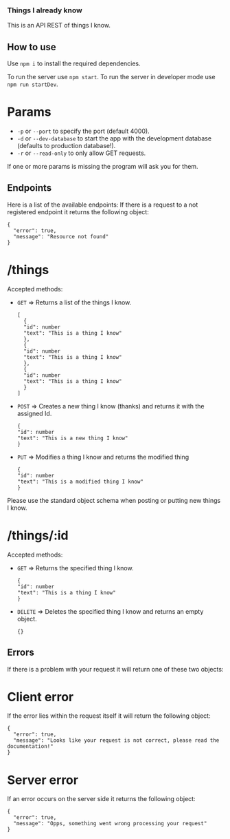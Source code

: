 ### Things I already know

This is an API REST of things I know.

## How to use

Use `npm i` to install the required dependencies.

To run the server use `npm start`.
To run the server in developer mode use `npm run startDev`.

# Params

- `-p` or `--port` to specify the port (default 4000).
- `-d` or `--dev-database` to start the app with the development database (defaults to production database!).
- `-r` or `--read-only` to only allow GET requests.

If one or more params is missing the program will ask you for them.

## Endpoints

Here is a list of the available endpoints:
If there is a request to a not registered endpoint it returns the following object:

```
{
  "error": true,
  "message": "Resource not found"
}
```

# /things

Accepted methods:

- `GET` => Returns a list of the things I know.

  ```
  [
    {
    "id": number
    "text": "This is a thing I know"
    },
    {
    "id": number
    "text": "This is a thing I know"
    },
    {
    "id": number
    "text": "This is a thing I know"
    }
  ]
  ```

- `POST` => Creates a new thing I know (thanks) and returns it with the assigned Id.

  ```
  {
  "id": number
  "text": "This is a new thing I know"
  }
  ```

- `PUT` => Modifies a thing I know and returns the modified thing
  ```
  {
  "id": number
  "text": "This is a modified thing I know"
  }
  ```

Please use the standard object schema when posting or putting new things I know.

# /things/:id

Accepted methods:

- `GET` => Returns the specified thing I know.

  ```
  {
  "id": number
  "text": "This is a thing I know"
  }
  ```

- `DELETE` => Deletes the specified thing I know and returns an empty object.
  ```
  {}
  ```

## Errors

If there is a problem with your request it will return one of these two objects:

# Client error

If the error lies within the request itself it will return the following object:

```
{
  "error": true,
  "message": "Looks like your request is not correct, please read the documentation!"
}
```

# Server error

If an error occurs on the server side it returns the following object:

```
{
  "error": true,
  "message": "Opps, something went wrong processing your request"
}
```
